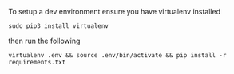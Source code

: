 To setup a dev environment ensure you have virtualenv installed 

```sudo pip3 install virtualenv ```

then run the following

```virtualenv .env && source .env/bin/activate && pip install -r requirements.txt```
